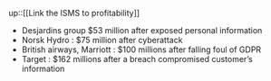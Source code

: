 
up::[[Link the ISMS to profitability]]

- Desjardins group $53 million after exposed personal information
- Norsk Hydro : $75 million after cyberattack
- British airways, Marriott : $100 millions after falling foul of GDPR
- Target : $162 millions after a breach compromised customer’s information